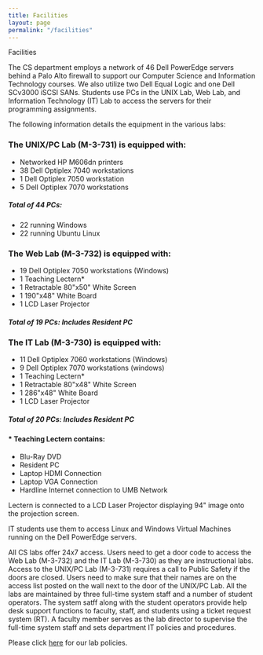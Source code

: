 ```yaml
---
title: Facilities
layout: page
permalink: "/facilities"
---
```


Facilities

The CS department employs a network of 46 Dell PowerEdge servers behind a Palo
Alto firewall to support our Computer Science and Information Technology
courses.  We also utilize two Dell Equal Logic and one Dell SCv3000 iSCSI SANs. Students use PCs in the UNIX Lab, Web Lab, and Information Technology (IT) Lab
to access the servers for their programming assignments.

The following information details the equipment in the various labs:

<h3>The UNIX/PC Lab (M-3-731) is equipped with:</h3>
<ul>
    <li>Networked HP M606dn printers</li>
    <li>38 Dell Optiplex 7040 workstations</li>
    <li>1 Dell Optiplex 7050 workstation</li>
    <li>5 Dell Optiplex 7070 workstations</li>
</ul>
<h5>Total of 44 PCs:</h5>
<ul>
    <li>22 running Windows</li>
    <li>22 running Ubuntu Linux</li>
</ul>
<h3>The Web Lab (M-3-732) is equipped with:</h3>
<ul>
   <li>19 Dell Optiplex 7050 workstations (Windows)</li>
   <li>1 Teaching Lectern*</li>
   <li>1 Retractable 80"x50" White Screen</li>
   <li>1 190"x48" White Board</li>
   <li>1 LCD Laser Projector</li>
</ul>
<h5>Total of 19 PCs: Includes Resident PC</h5>
<h3>The IT Lab (M-3-730) is equipped with:</h3>
<ul>
    <li>11 Dell Optiplex 7060 workstations (Windows)</li>
    <li>9 Dell Optiplex 7070 workstations  (windows)</li>
    <li>1 Teaching Lectern*</li>
    <li>1 Retractable 80"x48" White Screen</li>
    <li>1 286"x48" White Board</li>
    <li>1 LCD Laser Projector</li>
</ul>
<h5>Total of 20 PCs: Includes Resident PC</h5>
<h4>* Teaching Lectern contains:</h4>
<ul>
    <li>Blu-Ray DVD</li>
    <li>Resident PC</li>
    <li>Laptop HDMI Connection</li>
    <li>Laptop VGA Connection</li>
    <li>Hardline Internet connection to UMB Network</li>
</ul>

Lectern is connected to a LCD Laser Projector displaying 94" image onto the
projection screen.

IT students use them to access Linux and Windows Virtual Machines running on
the Dell PowerEdge servers.

All CS labs offer 24x7 access.  Users need to get a door code to access
the Web Lab (M-3-732) and the IT Lab (M-3-730) as they are instructional labs.
Access to the UNIX/PC Lab (M-3-731) requires a call to Public Safety if the
doors are closed.  Users need to make sure that their names are on the access
list posted on the wall next to the door of the UNIX/PC Lab.  All the labs are
maintained by three full-time system staff and a number of student operators.
The system satff along with the student operators provide help desk support
functions to faculty, staff, and students using a ticket request system
(RT).  A faculty member serves as the lab director to supervise the full-time
system staff and sets department IT policies and procedures.

Please click <a href="https://www.cs.umb.edu/CS_dept_IT_Policies.pdf">here</a> for our lab policies.
